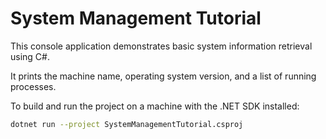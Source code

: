 # System Management Tutorial

This console application demonstrates basic system information retrieval using C#.

It prints the machine name, operating system version, and a list of running processes.

To build and run the project on a machine with the .NET SDK installed:

```bash
dotnet run --project SystemManagementTutorial.csproj
```
